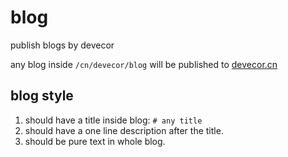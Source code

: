 # blog
publish blogs by devecor

any blog inside `/cn/devecor/blog` will be published to [devecor.cn](http://www.devecor.cn)

## blog style

1. should have a title inside blog: `# any title`
2. should have a one line description after the title.
3. should be pure text in whole blog.